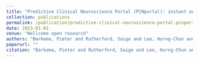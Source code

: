 ```yaml
---
title: "Predictive Clinical Neuroscience Portal (PCNportal): instant online access to research-grade normative models for clinical neuroscientists"
collection: publications
permalink: /publication/predictive-clinical-neuroscience-portal-pcnportal-instant-online-access-to-research-grade-normative-models-for-clinical-neuroscientists
date: 2023-01-01
venue: "Wellcome open research"
authors: "Barkema, Pieter and Rutherford, Saige and Lee, Hurng-Chun and Kia, Seyed Mostafa and Savage, Hannah and Beckmann, Christian and Marquand, Andre"
paperurl: ""
citation: "Barkema, Pieter and Rutherford, Saige and Lee, Hurng-Chun and Kia, Seyed Mostafa and Savage, Hannah and Beckmann, Christian and Marquand, Andre (2023). Predictive Clinical Neuroscience Portal (PCNportal): instant online access to research-grade normative models for clinical neuroscientists. Wellcome open research."
---
```

